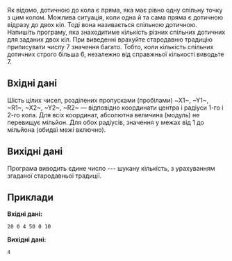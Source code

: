 ﻿Як відомо, дотичною до&nbsp;кола є пряма, яка має рівно одну спільну точку з&nbsp;цим колом. Можлива ситуація, коли одна&nbsp;й&nbsp;та сама пряма є дотичною відразу до&nbsp;двох кіл. Тоді вона називається спільною дотичною. Напишіть програму, яка знаходитиме кількість різних спільних дотичних для заданих двох кіл. При виведенні врахуйте стародавню традицію приписувати числу 7 значення багато. Тобто, коли кількість спільних дотичних строго більша 6, незалежно від справжньої кількості виводьте 7.

## Вхідні дані
Шість цілих чисел, розділених пропусками (пробілами) ~X1~, ~Y1~, ~R1~, ~X2~, ~Y2~, ~R2~ — відповідно координати центра і радіуси 1-го&nbsp;і 2-го кола. Для всіх координат, абсолютна величина (модуль) не перевищує мільйон. Для обох радіусів, значення у&nbsp;межах від 1&nbsp;до мільйона (обидві межі включно).

## Вихідні дані
Програма виводить єдине число --- шукану кількість, з урахуванням згаданої стародавньої традиції.

## Приклади
**Вхідні дані:**
```
20 0 4 50 0 10
```

**Вихідні дані:**
```
4
```
